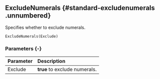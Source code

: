 ## ExcludeNumerals {#standard-excludenumerals .unnumbered}

Specifies whether to exclude numerals.

```{sql}
ExcludeNumerals(Exclude)
```

### Parameters {-}

**Parameter** | **Description**
| :-- | :-- |
Exclude | **true** to exclude numerals.
